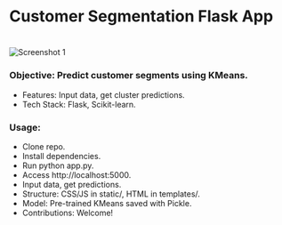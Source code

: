 # Customer Segmentation Flask App
# 
![Screenshot 1](https://github.com/kirubel23J/WebTriad/blob/main/Flask-Projects/01.Customer-Segmentation-ML/screenshot/capture.png)
### Objective: Predict customer segments using KMeans.
- Features: Input data, get cluster predictions.
- Tech Stack: Flask, Scikit-learn.
### Usage:
- Clone repo.
- Install dependencies.
- Run python app.py.
- Access http://localhost:5000.
- Input data, get predictions.
- Structure: CSS/JS in static/, HTML in templates/.
- Model: Pre-trained KMeans saved with Pickle.
- Contributions: Welcome!
